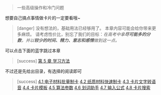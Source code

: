 
> 一些高级操作和冷门问题

想要自己搞点事情做卡片的一定要看哦~
>[danger] 没有想法的，基础用法已经够用了。
> 本章内容可能会给你带来更多麻烦。
> 请考虑性价比，别忘了我们的目标：*在高考中拿**尽可能多的分数**，并以**较少的时间、精力、意志和感情**做到这一点。*

可以点击下面的蓝字跳过本章
>[success] [第 5 章 学习方法](../the-way-to-study/the-way-to-study.md)

不过还是先给出目录，有选择的阅读即可

>[success] [4.1 电子材料批量制卡](electronic-document.md)
> [4.2 纸质材料快速制卡](paper-document.md)
> [4.3 卡片文字转语音](text-to-speech.md)
> [4.4 卡片模板](template.md)
> [4.5 算法参数](parameter.md)
> [4.6 划词助手](assistant.md)
> [4.7 输入公式](formula.md)
> [4.8 卡片搜索](card-search.md)